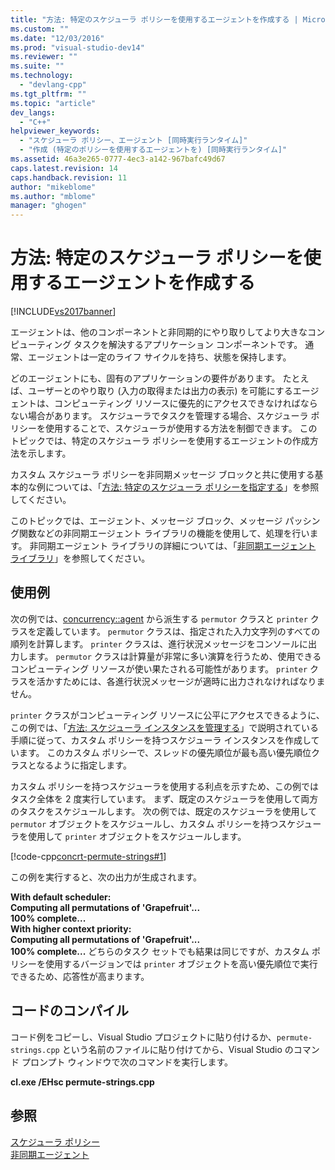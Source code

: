 ```yaml
---
title: "方法: 特定のスケジューラ ポリシーを使用するエージェントを作成する | Microsoft Docs"
ms.custom: ""
ms.date: "12/03/2016"
ms.prod: "visual-studio-dev14"
ms.reviewer: ""
ms.suite: ""
ms.technology: 
  - "devlang-cpp"
ms.tgt_pltfrm: ""
ms.topic: "article"
dev_langs: 
  - "C++"
helpviewer_keywords: 
  - "スケジューラ ポリシー、エージェント [同時実行ランタイム]"
  - "作成 (特定のポリシーを使用するエージェントを) [同時実行ランタイム]"
ms.assetid: 46a3e265-0777-4ec3-a142-967bafc49d67
caps.latest.revision: 14
caps.handback.revision: 11
author: "mikeblome"
ms.author: "mblome"
manager: "ghogen"
---
```

# 方法: 特定のスケジューラ ポリシーを使用するエージェントを作成する
[!INCLUDE[vs2017banner](../../assembler/inline/includes/vs2017banner.md)]

エージェントは、他のコンポーネントと非同期的にやり取りしてより大きなコンピューティング タスクを解決するアプリケーション コンポーネントです。  通常、エージェントは一定のライフ サイクルを持ち、状態を保持します。  
  
 どのエージェントにも、固有のアプリケーションの要件があります。  たとえば、ユーザーとのやり取り \(入力の取得または出力の表示\) を可能にするエージェントは、コンピューティング リソースに優先的にアクセスできなければならない場合があります。  スケジューラでタスクを管理する場合、スケジューラ ポリシーを使用することで、スケジューラが使用する方法を制御できます。  このトピックでは、特定のスケジューラ ポリシーを使用するエージェントの作成方法を示します。  
  
 カスタム スケジューラ ポリシーを非同期メッセージ ブロックと共に使用する基本的な例については、「[方法: 特定のスケジューラ ポリシーを指定する](../Topic/How%20to:%20Specify%20Specific%20Scheduler%20Policies.md)」を参照してください。  
  
 このトピックでは、エージェント、メッセージ ブロック、メッセージ パッシング関数などの非同期エージェント ライブラリの機能を使用して、処理を行います。  非同期エージェント ライブラリの詳細については、「[非同期エージェント ライブラリ](../../parallel/concrt/asynchronous-agents-library.md)」を参照してください。  
  
## 使用例  
 次の例では、[concurrency::agent](../../parallel/concrt/reference/agent-class.md) から派生する `permutor` クラスと `printer` クラスを定義しています。  `permutor` クラスは、指定された入力文字列のすべての順列を計算します。  `printer` クラスは、進行状況メッセージをコンソールに出力します。  `permutor` クラスは計算量が非常に多い演算を行うため、使用できるコンピューティング リソースが使い果たされる可能性があります。  `printer` クラスを活かすためには、各進行状況メッセージが適時に出力されなければなりません。  
  
 `printer` クラスがコンピューティング リソースに公平にアクセスできるように、この例では、「[方法: スケジューラ インスタンスを管理する](../../parallel/concrt/how-to-manage-a-scheduler-instance.md)」で説明されている手順に従って、カスタム ポリシーを持つスケジューラ インスタンスを作成しています。  このカスタム ポリシーで、スレッドの優先順位が最も高い優先順位クラスとなるように指定します。  
  
 カスタム ポリシーを持つスケジューラを使用する利点を示すため、この例ではタスク全体を 2 度実行しています。  まず、既定のスケジューラを使用して両方のタスクをスケジュールします。  次の例では、既定のスケジューラを使用して `permutor` オブジェクトをスケジュールし、カスタム ポリシーを持つスケジューラを使用して `printer` オブジェクトをスケジュールします。  
  
 [!code-cpp[concrt-permute-strings#1](../../parallel/concrt/codesnippet/CPP/how-to-create-agents-that-use-specific-scheduler-policies_1.cpp)]  
  
 この例を実行すると、次の出力が生成されます。  
  
  **With default scheduler:**  
**Computing all permutations of 'Grapefruit'...**  
**100% complete...**  
**With higher context priority:**  
**Computing all permutations of 'Grapefruit'...**  
**100% complete...** どちらのタスク セットでも結果は同じですが、カスタム ポリシーを使用するバージョンでは `printer` オブジェクトを高い優先順位で実行できるため、応答性が高まります。  
  
## コードのコンパイル  
 コード例をコピーし、Visual Studio プロジェクトに貼り付けるか、`permute-strings.cpp` という名前のファイルに貼り付けてから、Visual Studio のコマンド プロンプト ウィンドウで次のコマンドを実行します。  
  
 **cl.exe \/EHsc permute\-strings.cpp**  
  
## 参照  
 [スケジューラ ポリシー](../../parallel/concrt/scheduler-policies.md)   
 [非同期エージェント](../../parallel/concrt/asynchronous-agents.md)   
 